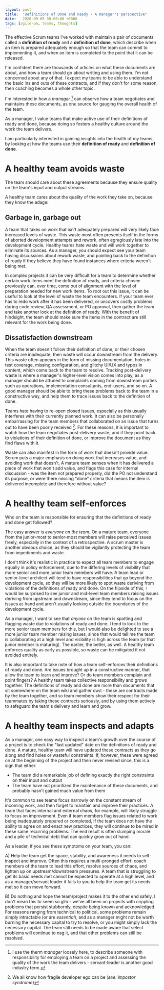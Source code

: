 ```yaml
---
layout: post
title:  "Definitions of Done and Ready - A manager's perspective"
date:   2020-09-05 00:00:00 +0000
tags: [agile-pm, teams, thoughts]
---
```


The effective Scrum teams I've worked with maintain a pair of documents called a **definition of ready** and a **definition of done**, which describe when an item is prepared adequately enough so that the team can commit to implementing it, and when an item is completed to the point that it can be released.

I'm confident there are thousands of articles on what these documents are about, and how a team should go about writing and using them. I'm not concerned about any of that. I expect my teams to be able to understand the basic ins and outs of these contracts, and if they don't for some reason, then coaching becomes a whole other topic.

I'm interested in how a *manager* [^1] can observe how a team negotiates and maintains these documents, as one source for gauging the overall health of the team. 

As a manager, I value teams that make active use of their definitions of ready and done, because doing so fosters a healthy culture around the work the team delivers.

I am particularly interested in gaining insights into the health of my teams, by looking at how the teams use their **definition of ready** and **definition of done**.

# A healthy team avoids waste

 The team should care about these agreements because they ensure quality on the team's input and output streams.

A healthy team cares about the quality of the work they take on, because they know the adage:

## Garbage in, garbage out

A team that takes on work that isn't adequately prepared will very likely face increased levels of waste. This waste most often presents itself in the forms of aborted development attempts and rework, often egregiously late into the development cycle. Healthy teams hate waste and will work together to eliminate its sources. As a manager, you should expect see your team having discussions about rework waste, and pointing back to the definition of ready if they believe they have found instances where criteria weren't being met.

In complex projects it can be very difficult for a team to determine whether certain work items meet the definition of ready, and criteria chosen previously can, over time, come out of alignment with the level of preparation needed for new work items. To root out this issue, it can be useful to look at the level of waste the team encounters. If your team ever has to redo work after it has been delivered, or uncovers costly problems during code review, QA assessment, or PO approval, then gather the team and take another look at the definition of ready. With the benefit of hindsight, the team should make sure the items in the contract are still relevant for the work being done.

## Dissatisfaction downstream

When the team doesn't follow their definition of done, or their chosen criteria are inadequate, then waste will occur downstream from the delivery. This waste often appears in the form of missing documentation, holes in test coverage, missing configuration, and glitchy UI/UX and typos in content, which come back to the team to resolve. Tracking post-delivery waste is where a manager's higher-level vision comes into play, as a manager should be attuned to complaints coming from downstream parties such as operations, implementation consultants, end-users, and so on. A good manager should be able to bring these problems back to the team in a constructive way, and help them to trace issues back to the definition of done.

Teams hate having to re-open closed issues, especially as this usually interferes with their currently planned work. It can also be personally embarrassing for the team members that collaborated on an issue that turns out to have been poorly received [^2]. For these reasons, it is important to watch how the team negotiates post-delivery waste, and if they point back to violations of their definition of done, or improve the document as they find flaws with it.

Waste can also manifest in the form of work that doesn't provide value. Scrum puts a major emphasis on doing work that increases value, and avoiding work that doesn't. A mature team senses when it has delivered a piece of work that won't add value, and flags this case for internal discussion - was the item not prepared properly, did the PO not understand its purpose, or were there missing "done" criteria that means the item is delivered incomplete and therefore without value?

# A healthy team self-enforces

Who on the team is responsible for ensuring that the definitions of ready and done get followed? 

The easy answer is *everyone on the team.* On a mature team, everyone from the junior-most to senior-most members will raise perceived issues freely, especially in the context of a retrospective. A scrum master is another obvious choice, as they should be vigilantly protecting the team from impediments and waste.

I don't think it's realistic in practice to expect all team members to engage equally in policy enforcement, due to the differing levels of visibility that more senior and more junior team members will have. A team lead or senior-level architect will tend to have responsibilities that go beyond the development cycle, so they will be more likely to spot waste deriving from violations of the definitions of ready and done. On the flipside of this, I would be surprised to see junior and mid-level team members raising issues deriving from upstream and downstream, since they tend to focus on the issues at-hand and aren't usually looking outside the boundaries of the development cycle.

As a manager, I want to see that *anyone* on the team is spotting and flagging waste due to violations of ready and done. I tend to look to the more senior team members for this, but I would also be delighted to see a more junior team member raising issues, since that would tell me the team is collaborating at a high level and visibility is high across the team (or that junior member is maturing). The earlier, the better, as well. A healthy team enforces quality as early as possible, so waste can be mitigated if not avoided entirely.

It is also important to take note of how a team self-enforces their definitions of ready and done. Are issues brought up in a constructive manner, that allow the team to learn and improve? Or do team members complain and point fingers? A healthy team takes collective responsibility and grows together. The definitions of ready and done are more than documents that sit somewhere on the team wiki and gather dust - these are contracts made by the team together, and so team members show their respect for their teammates by taking these contracts seriously, and by using them actively to safeguard the team's delivery and learn and grow. 

# A healthy team inspects and adapts

As a manager, one easy way to inspect a team's growth over the course of a project is to check the "last updated" date on the definitions of ready and done. A mature, healthy team will have updated these contracts as they go along and find holes or wasteful constraints. If, however, these were agreed on at the beginning of the project and then never revised since, this is a sign that either:

- The team did a remarkable job of defining exactly the right constraints on their input and output
- The team have not prioritized the maintenance of these documents, and probably hasn't gained much value from them

It's common to see teams focus narrowly on the constant stream of incoming work, and then forget to maintain and improve their practices. A team that faces internal and external chaos, for example, will likely struggle to focus on improvement. Even if team members flag issues related to work being inadequately prepared or completed, if the team does not have the ability to agree on and enact new practices, they will continue to be mired in these same recurring problems. The end result is often slumping morale and a pile of technical debt that can quickly grow out of hand.

As a leader, if you see these symptoms on your team, you can:

A) Help the team get the space, stability, and awareness it needs to self-inspect and improve. Often this requires a multi-pronged effort: coach members of the team to lead this effort, resolve sources of chaos, and lighten up on upstream/downstream pressures. A team that is struggling to get its basic needs met cannot be expected to operate at a high level, and as a manager/servant leader it falls to you to help the team get its needs met so it can move forward.   

B) Do nothing and hope the team/project makes it to the other end safely. I don't mean this to seem so glib - we've all been on projects with crippling problems that persist stubbornly, despite being known and acknowledged. For reasons ranging from technical to political, some problems remain simply intractable (or are *essential*), and as a manager might not be worth burning the necessary capital to try to resolve, or you might simply lack the necessary capital. The team still needs to be made aware that select problems will continue to nag it, and that other problems can still be resolved.  

[^1]: I use the therm *manager* loosely here, to describe someone with responsibility for employing a team on a project and assessing the quality of the work the team delivers - servant-leader is another good industry term.
[^2]: We all know how fragile developer ego can be (*see: impostor syndrome*)